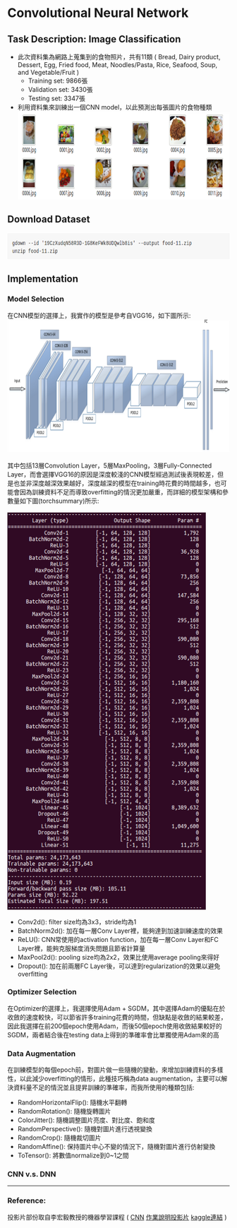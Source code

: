 # Convolutional Neural Network
## Task Description: Image Classification
* 此次資料集為網路上蒐集到的食物照片，共有11類
( Bread, Dairy product, Dessert, Egg, Fried food, Meat, Noodles/Pasta, Rice, Seafood, Soup, and Vegetable/Fruit )
  * Training set: 9866張
  * Validation set: 3430張
  * Testing set: 3347張
* 利用資料集來訓練出一個CNN model，以此預測出每張圖片的食物種類
<img src="images/testingdata.png" width=900 height=200 /> <br>
## Download Dataset
<img src="images/dataset.png" width=700 height=60 /> <br>
## Implementation
### Model Selection
在CNN模型的選擇上，我實作的模型是參考自VGG16，如下圖所示:
<img src="images/vgg16.png" width=800 height=300 /> <br>
<br>
其中包括13層Convolution Layer，5層MaxPooling，3層Fully-Connected Layer，而會選擇VGG16的原因是深度較淺的CNN模型經過測試後表現較差，但是也並非深度越深效果越好，深度越深的模型在training時花費的時間越多，也可能會因為訓練資料不足而導致overfitting的情況更加嚴重，而詳細的模型架構和參數量如下圖(torchsummary)所示:
<br>
<br>
<img src="images/torchsummary.png" width=450 height=900 /> <br>
* Conv2d(): filter size均為3x3，stride均為1
* BatchNorm2d(): 加在每一層Conv Layer裡，能夠達到加速訓練速度的效果
* ReLU(): CNN常使用的activation function，加在每一層Conv Layer和FC Layer裡，能夠克服梯度消失問題且節省計算量
* MaxPool2d(): pooling size均為2x2，效果比使用average pooling來得好
* Dropout(): 加在前兩層FC Layer後，可以達到regularization的效果以避免overfitting

### Optimizer Selection
在Optimizer的選擇上，我選擇使用Adam + SGDM，其中選擇Adam的優點在於收斂的速度較快，可以節省許多training花費的時間，但缺點是收斂的結果較差，因此我選擇在前200個epoch使用Adam，而後50個epoch使用收斂結果較好的SGDM，兩者結合後在testing data上得到的準確率會比單獨使用Adam來的高

### Data Augmentation
在訓練模型的每個epoch前，對圖片做一些隨機的變動，來增加訓練資料的多樣性，以此減少overfitting的情形，此種技巧稱為data augmentation，主要可以解決資料量不足的情況並且提昇訓練的準確率，而我所使用的種類包括:
* RandomHorizontalFlip(): 隨機水平翻轉
* RandomRotation(): 隨機旋轉圖片
* ColorJitter(): 隨機調整圖片亮度、對比度、飽和度
* RandomPerspective(): 隨機對圖片進行透視變換
* RandomCrop(): 隨機裁切圖片
* RandomAffine(): 保持圖片中心不變的情況下，隨機對圖片進行仿射變換
* ToTensor(): 將數值normalize到0~1之間

### CNN v.s. DNN
---
### Reference:
投影片部份取自李宏毅教授的機器學習課程 (
[CNN](http://speech.ee.ntu.edu.tw/~tlkagk/courses/ML_2017/Lecture/CNN.pdf)
[作業說明投影片](https://docs.google.com/presentation/d/1_6TJrFs3JGBsJpdRGLK1Fy_EiJlNvLm_lTZ9sjLsaKE/edit#slide=id.p4)
[kaggle連結](https://reurl.cc/ZO7XpM) )
